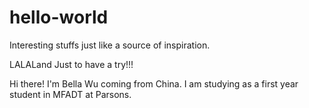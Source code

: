 # hello-world
Interesting stuffs just like a source of inspiration.

LALALand
Just to have a try!!!

Hi there!
I'm Bella Wu coming from China.
I am studying as a first year student in MFADT at Parsons.

